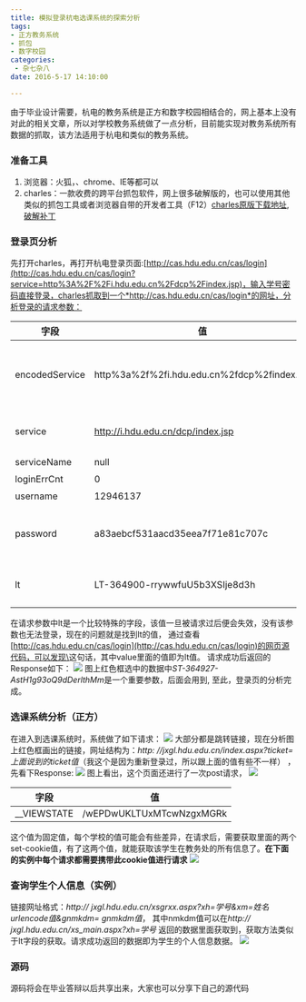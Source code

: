 ```yaml
---
title: 模拟登录杭电选课系统的探索分析
tags: 
- 正方教务系统
- 抓包
- 数字校园
categories:
 - 杂七杂八
date: 2016-5-17 14:10:00

---
```

由于毕业设计需要，杭电的教务系统是正方和数字校园相结合的，网上基本上没有对此的相关文章，所以对学校教务系统做了一点分析，目前能实现对教务系统所有数据的抓取，该方法适用于杭电和类似的教务系统。
<!-- more -->
### 准备工具
1. 浏览器：火狐，、chrome、IE等都可以
2. charles：一款收费的跨平台抓包软件，网上很多破解版的，也可以使用其他类似的抓包工具或者浏览器自带的开发者工具（F12）[charles原版下载地址](http://www.charlesproxy.com/download/),[破解补丁](http://pan.baidu.com/s/1o7QbUx8)

### 登录页分析
先打开charles，再打开杭电登录页面:[http://cas.hdu.edu.cn/cas/login](http://cas.hdu.edu.cn/cas/login?service=http%3A%2F%2Fi.hdu.edu.cn%2Fdcp%2Findex.jsp)，输入学号密码直接登录，charles抓取到一个*http://cas.hdu.edu.cn/cas/login*的网址，分析登录的请求参数：

| 字段           |          值                                 |   备注  |
| -------------- | ------------------------------------------- | --- |
| encodedService | http%3a%2f%2fi.hdu.edu.cn%2fdcp%2findex.jsp |  登录成功后跳转页面encode值   |
| service        | http://i.hdu.edu.cn/dcp/index.jsp           |  登录成功后跳转页面   |
| serviceName    | null                                        | 可选    |
| loginErrCnt    | 0                                           |  默认0   |
| username       | 12946137                                 |  学号   |
| password	    |a83aebcf531aacd35eea7f71e81c707c       |  用户密码MD5处理后的值   |
| lt	    | LT-364900-rrywwfuU5b3XSIje8d3h            |  随机生成的字段   |

在请求参数中lt是一个比较特殊的字段，该值一旦被请求过后便会失效，没有该参数也无法登录，现在的问题就是找到lt的值， 通过查看[http://cas.hdu.edu.cn/cas/login](http://cas.hdu.edu.cn/cas/login)的网页源代码，可以发现\<input type="hidden" name="lt" value="LT-364900-rrywwfuU5b3XSIje8d3h" />这句话，其中value里面的值即为lt值。
请求成功后返回的Response如下：
![](/upload/2016/05/20160517145835.png)
图上红色框选中的数据中*ST-364927-AstH1g93oQ9dDerlthMm*是一个重要参数，后面会用到, 至此，登录页的分析完成。

### 选课系统分析（正方）
在进入到选课系统时，系统做了如下请求：
![](/upload/2016/05/20160517152414.png)
大部分都是跳转链接，现在分析图上红色框画出的链接，网址结构为：*http: //jxgl.hdu.edu.cn/index.aspx?ticket=上面说到的ticket值*（我这个是因为重新登录过，所以跟上面的值有些不一样） ，先看下Response:
![](/upload/2016/05/20160517154258.png)
图上看出，这个页面还进行了一次post请求，
![](/upload/2016/05/20160517155207.png)

| 字段        | 值                       | 
| ----------- | ------------------------ |
| __VIEWSTATE | /wEPDwUKLTUxMTcwNzgxMGRk |

这个值为固定值，每个学校的值可能会有些差异，在请求后，需要获取里面的两个set-cookie值，有了这两个值，就能获取该学生在教务处的所有信息了。**在下面的实例中每个请求都需要携带此cookie值进行请求**
![](/upload/2016/05/20160517160050.png)
### 查询学生个人信息（实例）
链接网址格式：*http:// jxgl.hdu.edu.cn/xsgrxx.aspx?xh=学号&xm=姓名urlencode值&gnmkdm= gnmkdm值*， 其中nmkdm值可以在*http:// jxgl.hdu.edu.cn/xs_main.aspx?xh=学号* 返回的数据里面获取到，获取方法类似于lt字段的获取。请求成功返回的数据即为学生的个人信息数据。
![](/upload/2016/05/20160517160430.png)
### 源码
源码将会在毕业答辩以后共享出来，大家也可以分享下自己的源代码